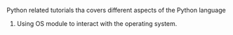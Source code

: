 Python related tutorials tha covers different aspects of the Python language

1. Using OS module to interact with the operating system. 

